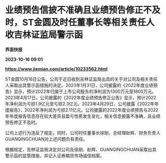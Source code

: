 # 业绩预告信披不准确且业绩预告修正不及时，ST金圆及时任董事长等相关责任人收吉林证监局警示函
**界面快报**

**2023-10-16 09:01**

**https://www.jiemian.com/article/10233562.html**

ST金圆10月16日公告，公司于近日收到吉林证监局出具的关于对公司及相关责任人采取出具警示函措施的决定。2023年1月31日，公司披露的《2022年度业绩预告》显示，预计2022年归属于上市公司股东的净利润为1300万元至1800万元。2023年4月17日，公司披露的《2022年度业绩预告修正公告》显示，预计2022年净利润为亏损1.9亿元至亏损2.3亿元。2023年4月29日，公司披露《2022年年度报告》，2022年净利润为亏损2.11亿元。公司披露的2022年度业绩预告与2022年年度报告信息存在较大差异且盈亏性质发生变化，相关信息披露不准确，且业绩预告修正不及时。

公司上述行为违反了规定。同时，公司时任董事长徐刚、总经理赵辉、财务负责人GUANQINGCHUAN对上述问题负有责任。

根据规定，吉林证监局决定对公司及徐刚、赵辉、GUANQINGCHUAN采取出具警示函的监管措施，并记入证券期货市场诚信档案。